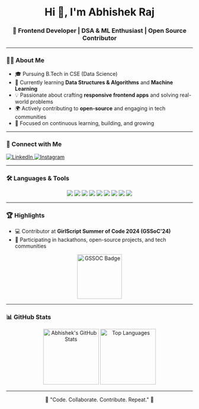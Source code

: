 <h1 align="center">Hi 👋, I'm Abhishek Raj</h1>
<h3 align="center">🚀 Frontend Developer | DSA & ML Enthusiast | Open Source Contributor</h3>

---

### 🧑‍💻 About Me

- 🎓 Pursuing B.Tech in CSE (Data Science)  
- 🌱 Currently learning **Data Structures & Algorithms** and **Machine Learning**
- 💡 Passionate about crafting **responsive frontend apps** and solving real-world problems
- 🌍 Actively contributing to **open-source** and engaging in tech communities
- 🎯 Focused on continuous learning, building, and growing

---

### 🔗 Connect with Me

<p align="left">
  <a href="https://linkedin.com/in/abhishek-raj-517455298" target="_blank">
    <img src="https://img.shields.io/badge/LinkedIn-0A66C2?style=for-the-badge&logo=linkedin&logoColor=white" alt="LinkedIn"/>
  </a>
  <a href="https://instagram.com/raj_abhishek9060/" target="_blank">
    <img src="https://img.shields.io/badge/Instagram-E4405F?style=for-the-badge&logo=instagram&logoColor=white" alt="Instagram"/>
  </a>
</p>

---

### 🛠️ Languages & Tools

<p align="center">
  <img src="https://img.shields.io/badge/c-%2300599C.svg?style=for-the-badge&logo=c&logoColor=white">
  <img src="https://img.shields.io/badge/c++-%2300599C.svg?style=for-the-badge&logo=c%2B%2B&logoColor=white">
  <img src="https://img.shields.io/badge/html5-%23E34F26.svg?style=for-the-badge&logo=html5&logoColor=white">
  <img src="https://img.shields.io/badge/java-%23ED8B00.svg?style=for-the-badge&logo=openjdk&logoColor=white">
  <img src="https://img.shields.io/badge/javascript-%23323330.svg?style=for-the-badge&logo=javascript&logoColor=%23F7DF1E">
  <img src="https://img.shields.io/badge/python-3670A0?style=for-the-badge&logo=python&logoColor=ffdd54">
  <img src="https://img.shields.io/badge/css3-%231572B6.svg?style=for-the-badge&logo=css3&logoColor=white">
  <img src="https://img.shields.io/badge/mysql-4479A1.svg?style=for-the-badge&logo=mysql&logoColor=white">
  <img src="https://img.shields.io/badge/github-%23121011.svg?style=for-the-badge&logo=github&logoColor=white">
</p>

---

### 🏆 Highlights

- 💻 Contributor at **GirlScript Summer of Code 2024 (GSSoC'24)**
- 🤝 Participating in hackathons, open-source projects, and tech communities

<p align="center">
  <a href="https://gssoc.girlscript.tech/leaderboard" target="_blank">
    <img src="https://raw.githubusercontent.com/GSSoC24/Postman-Challenge/main/docs/assets/Postman%20White.png" alt="GSSOC Badge" width="120" height="120"/>
  </a>
</p>

---

### 📊 GitHub Stats

<p align="center">
  <!-- GitHub Stats -->
<img src="https://github-readme-stats.vercel.app/api?username=rajabhishek9060&show_icons=true&theme=github_dark&hide_border=true" height="150" alt="Abhishek's GitHub Stats" /> 

<!-- Top Languages -->
<img src="https://github-readme-stats.vercel.app/api/top-langs?username=rajabhishek9060&layout=compact&theme=github_dark&hide_border=true&card_width=350&langs_count=6" height="150" alt="Top Languages" />

  <br/>
<!--   <img src="https://github-readme-streak-stats.herokuapp.com/?user=rajabhishek9060&theme=github-dark&hide_border=true" alt="GitHub Streak"/>
</p> -->

---

<p align="center">🌟 "Code. Collaborate. Contribute. Repeat." 🌟</p>
